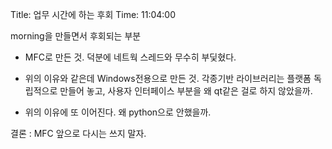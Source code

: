 Title: 업무 시간에 하는 후회
Time: 11:04:00

morning을 만들면서 후회되는 부분

- MFC로 만든 것. 덕분에 네트웍 스레드와 무수히 부딫혔다.

- 위의 이유와 같은데 Windows전용으로 만든 것. 각종기반 라이브러리는 플랫폼 독립적으로 만들어 놓고, 사용자 인터페이스 부분을 왜 qt같은 걸로 하지 않았을까.

- 위의 이유에 또 이어진다. 왜 python으로 안했을까.

결론 : MFC 앞으로 다시는 쓰지 말자.

